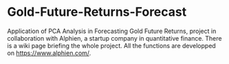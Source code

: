 # Gold-Future-Returns-Forecast
Application of PCA Analysis in Forecasting Gold Future Returns, project in collaboration with Alphien, a startup company in quantitative finance. There is a wiki page briefing the whole project. All the functions are developped on https://www.alphien.com/.  
